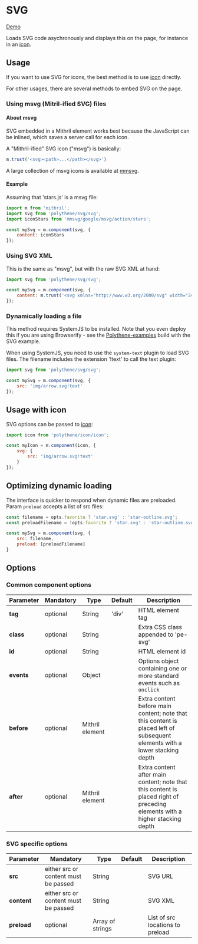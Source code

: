 # SVG

<a class="btn-demo" href="http://arthurclemens.github.io/Polythene-examples/index.html#/svg">Demo</a>

Loads SVG code asychronously and displays this on the page, for instance in an [icon](#icon).


## Usage

If you want to use SVG for icons, the best method is to use [icon](#icon) directly.

For other usages, there are several methods to embed SVG on the page.


### Using msvg (Mitril-ified SVG) files

#### About msvg

SVG embedded in a Mithril element works best because the JavaScript can be inlined, which saves a server call for each icon.

A "Mithril-ified" SVG icon ("msvg") is basically:

~~~javascript
m.trust('<svg><path>...</path></svg>')
~~~

A large collection of msvg icons is available at [mmsvg](https://github.com/ArthurClemens/mmsvg).

#### Example

Assuming that 'stars.js' is a msvg file:

~~~javascript
import m from 'mithril';
import svg from 'polythene/svg/svg';
import iconStars from 'mmsvg/google/msvg/action/stars';

const mySvg = m.component(svg, {
	content: iconStars
});
~~~


### Using SVG XML

This is the same as "msvg", but with the raw SVG XML at hand:

~~~javascript
import svg from 'polythene/svg/svg';

const mySvg = m.component(svg, {
	content: m.trust('<svg xmlns="http://www.w3.org/2000/svg" width="24" height="24" viewBox="0 0 24 24"><path d="M3.9 12c0-1.71 1.39-3.1 3.1-3.1h4V7H7c-2.76 0-5 2.24-5 5s2.24 5 5 5h4v-1.9H7c-1.71 0-3.1-1.39-3.1-3.1zM8 13h8v-2H8v2zm9-6h-4v1.9h4c1.71 0 3.1 1.39 3.1 3.1s-1.39 3.1-3.1 3.1h-4V17h4c2.76 0 5-2.24 5-5s-2.24-5-5-5z"/></svg>')
});
~~~


### Dynamically loading a file

This method requires SystemJS to be installed. Note that you even deploy this if you are using Browserify - see the [Polythene-examples](https://github.com/ArthurClemens/Polythene-examples) build with the SVG example.

When using SystemJS, you need to use the `system-text` plugin to load SVG files. The filename includes the extension '!text' to call the text plugin:

~~~javascript
import svg from 'polythene/svg/svg';

const mySvg = m.component(svg, {
	src: 'img/arrow.svg!text'
});
~~~



## Usage with icon

SVG options can be passed to [icon](#icon):

~~~javascript
import icon from 'polythene/icon/icon';

const myIcon = m.component(icon, {
    svg: {
        src: 'img/arrow.svg!text'
    }
});
~~~

## Optimizing dynamic loading

The interface is quicker to respond when dynamic files are preloaded. Param `preload` accepts a list of src files:

~~~javascript
const filename = opts.favorite ? 'star.svg' : 'star-outline.svg';
const preloadFilename = !opts.favorite ? 'star.svg' : 'star-outline.svg';

const mySvg = m.component(svg, {
    src: filename,
    preload: [preloadFilename]
}
~~~

## Options

### Common component options

| **Parameter** |  **Mandatory** | **Type** | **Default** | **Description** |
| ------------- | -------------- | -------- | ----------- | --------------- |
| **tag** | optional | String | 'div' | HTML element tag |
| **class** | optional | String |  | Extra CSS class appended to 'pe-svg' |
| **id** | optional | String | | HTML element id |
| **events** | optional | Object | | Options object containing one or more standard events such as `onclick` |
| **before** | optional | Mithril element | | Extra content before main content; note that this content is placed left of subsequent elements with a lower stacking depth |
| **after** | optional | Mithril element | | Extra content after main content; note that this content is placed right of preceding elements with a higher stacking depth |

### SVG specific options

| **Parameter** |  **Mandatory** | **Type** | **Default** | **Description** |
| ------------- | -------------- | -------- | ----------- | --------------- |
| **src** | either src or content must be passed | String |  | SVG URL |
| **content** | either src or content must be passed | String |  | SVG XML |
| **preload** | optional | Array of strings | | List of src locations to preload |
